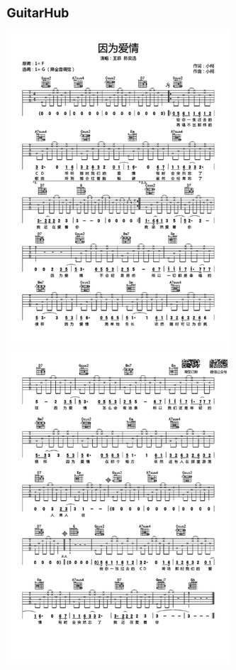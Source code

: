 # GuitarHub

![王菲&陈奕迅《因为爱情》吉他谱_G调高清版_0](./王菲&陈奕迅《因为爱情》吉他谱_G调高清版_0.jpg)
![王菲&陈奕迅《因为爱情》吉他谱_G调高清版_1](./王菲&陈奕迅《因为爱情》吉他谱_G调高清版_1.jpg)
